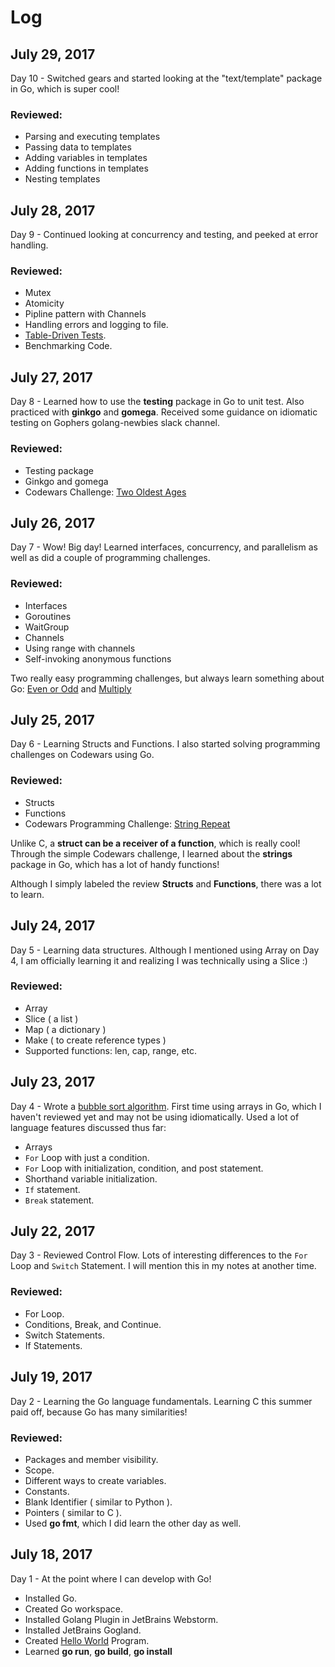 # Log


## July 29, 2017

Day 10 - Switched gears and started looking at the "text/template" package in Go, which is super cool!

### Reviewed:

* Parsing and executing templates
* Passing data to templates
* Adding variables in templates
* Adding functions in templates
* Nesting templates


## July 28, 2017

Day 9 - Continued looking at concurrency and testing, and peeked at error handling.

### Reviewed:

* Mutex
* Atomicity
* Pipline pattern with Channels
* Handling errors and logging to file.
* [Table-Driven Tests](../notes/table-driven-tests.md).
* Benchmarking Code.


## July 27, 2017

Day 8 - Learned how to use the **testing** package in Go to unit test. Also practiced with **ginkgo** and **gomega**. Received some guidance on idiomatic testing on Gophers golang-newbies slack channel.

### Reviewed:

* Testing package
* Ginkgo and gomega
* Codewars Challenge: [Two Oldest Ages](../practice/codewars/kyu-7-two-oldest-ages.go)


## July 26, 2017

Day 7 - Wow! Big day! Learned interfaces, concurrency, and parallelism as well as did a couple of programming challenges.

### Reviewed:

* Interfaces
* Goroutines
* WaitGroup
* Channels
* Using range with channels
* Self-invoking anonymous functions

Two really easy programming challenges, but always learn something about Go: [Even or Odd](../practice/codewars/kyu-8-even-or-odd.go) and [Multiply](../practice/codewars/kyu-8-multiply.go)


## July 25, 2017

Day 6 - Learning Structs and Functions. I also started solving programming challenges on Codewars using Go.

### Reviewed:

* Structs
* Functions
* Codewars Programming Challenge: [String Repeat](../practice/codewars/kyu-8-string-repeat.go)

Unlike C, a **struct can be a receiver of a function**, which is really cool! Through the simple Codewars challenge, I learned about the **strings** package in Go, which has a lot of handy functions!

Although I simply labeled the review **Structs** and **Functions**, there was a lot to learn.


## July 24, 2017

Day 5 - Learning data structures. Although I mentioned using Array on Day 4, I am officially learning it and realizing I was technically using a Slice :)

### Reviewed:

* Array
* Slice ( a list )
* Map ( a dictionary )
* Make ( to create reference types )
* Supported functions: len, cap, range, etc.


## July 23, 2017

Day 4 - Wrote a [bubble sort algorithm](../algorithms/sort/bubble-sort.go). First time using arrays in Go, which I haven't reviewed yet and may not be using idiomatically. Used a lot of language features discussed thus far:

* Arrays
* `For` Loop with just a condition.
* `For` Loop with initialization, condition, and post statement.
* Shorthand variable initialization.
* `If` statement.
* `Break` statement.


## July 22, 2017

Day 3 - Reviewed Control Flow. Lots of interesting differences to the `For` Loop and `Switch` Statement. I will mention this in my notes at another time.

### Reviewed:

* For Loop.
* Conditions, Break, and Continue.
* Switch Statements.
* If Statements.


## July 19, 2017

Day 2 - Learning the Go language fundamentals. Learning C this summer paid off, because Go has many similarities!

### Reviewed:

* Packages and member visibility.
* Scope.
* Different ways to create variables.
* Constants.
* Blank Identifier ( similar to Python ).
* Pointers ( similar to C ).
* Used **go fmt**, which I did learn the other day as well.


## July 18, 2017

Day 1 - At the point where I can develop with Go!

* Installed Go.
* Created Go workspace.
* Installed Golang Plugin in JetBrains Webstorm.
* Installed JetBrains Gogland.
* Created [Hello World](../practice/play/hello-world) Program.
* Learned **go run**, **go build**, **go install**

